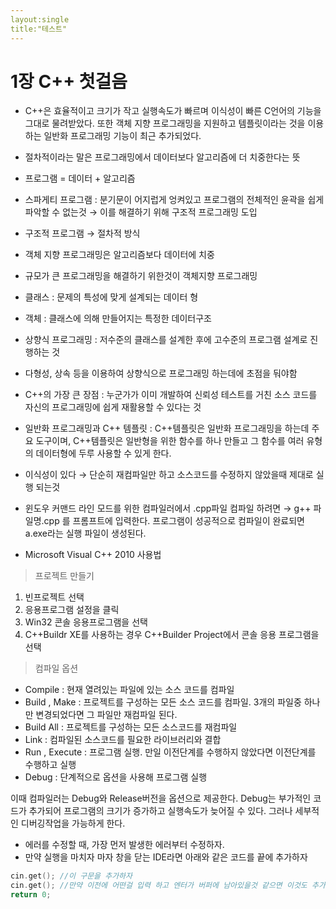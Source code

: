 ```yaml
---
layout:single
title:"테스트"
---
```

# 1장 C++ 첫걸음

- C++은 효율적이고 크기가 작고 실행속도가 빠르며 이식성이 빠른 C언어의 기능을 그대로 물려받았다. 또한 객체 지향 프로그래밍을 지원하고 템플릿이라는 것을 이용하는 일반화 프로그래밍 기능이 최근 추가되었다.
- 절차적이라는 말은 프로그래밍에서 데이터보다 알고리즘에 더 치중한다는 뜻
- 프로그램 = 데이터 + 알고리즘
- 스파게티 프로그램 : 분기문이 어지럽게 엉켜있고 프로그램의 전체적인 윤곽을 쉽게 파악할 수 없는것 → 이를 해결하기 위해 구조적 프로그래밍 도입
- 구조적 프로그램 → 절차적 방식
- 객체 지향 프로그래밍은 알고리즘보다 데이터에 치중
- 규모가 큰 프로그래밍을 해결하기 위한것이 객체지향 프로그래밍
- 클래스 : 문제의 특성에 맞게 설계되는 데이터 형
- 객체 : 클래스에 의해 만들어지는 특정한 데이터구조
- 상향식 프로그래밍 : 저수준의 클래스를 설계한 후에 고수준의 프로그램 설계로 진행하는 것
- 다형성, 상속 등을 이용하여 상향식으로 프로그래밍 하는데에 초점을 둬야함
- C++의 가장 큰 장점 : 누군가가 이미 개발하여 신뢰성 테스트를 거친 소스 코드를 자신의 프로그래밍에 쉽게 재활용할 수 있다는 것
- 일반화 프로그래밍과 C++ 템플릿 : C++템플릿은 일반화 프로그래밍을 하는데 주요 도구이며, C++템플릿은 일반형을 위한 함수를 하나 만들고 그 함수를 여러 유형의 데이터형에 두루 사용할 수 있게 한다.
- 이식성이 있다 → 단순히 재컴파일만 하고 소스코드를 수정하지 않았을때 제대로 실행 되는것
- 윈도우 커맨드 라인 모드를 위한 컴파일러에서 .cpp파일 컴파일 하려면 → g++ 파일명.cpp 를 프롬프트에 입력한다. 프로그램이 성공적으로 컴파일이 완료되면 a.exe라는 실행 파일이 생성된다.

- Microsoft Visual C++ 2010 사용법

> 프로젝트 만들기
> 
1. 빈프로젝트 선택
2. 응용프로그램 설정을 클릭
3. Win32 콘솔 응용프로그램을 선택
4. C++Buildr XE를 사용하는 경우 C++Builder Project에서 콘솔 응용 프로그램을 선택

> 컴파일 옵션
> 
- Compile : 현재 열려있는 파일에 있는 소스 코드를 컴파일
- Build , Make : 프로젝트를 구성하는 모든 소스 코드를 컴파일. 3개의 파일중 하나만 변경되었다면 그 파일만 재컴파일 된다.
- Build All : 프로젝트를 구성하는 모든 소스코드를 재컴파일
- Link : 컴파일된 소스코드를 필요한 라이브러리와 결합
- Run , Execute : 프로그램 실행. 만일 이전단계를 수행하지 않았다면 이전단계를 수행하고 실행
- Debug : 단계적으로 옵션을 사용해 프로그램 실행

이때 컴파일러는 Debug와 Release버전을 옵션으로 제공한다. Debug는 부가적인 코드가 추가되어 프로그램의 크기가 증가하고 실행속도가 늦어질 수 있다. 그러나 세부적인 디버깅작업을 가능하게 한다.

- 에러를 수정할 때, 가장 먼저 발생한 에러부터 수정하자.
- 만약 실행을 마치자 마자 창을 닫는 IDE라면 아래와 같은 코드를 끝에 추가하자

```cpp
cin.get(); //이 구문을 추가하자
cin.get(); //만약 이전에 어떤걸 입력 하고 엔터가 버퍼에 남아있을것 같으면 이것도 추가하자
return 0;
```

